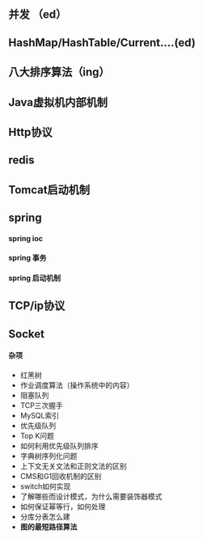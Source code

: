 ## 并发 （ed）

## HashMap/HashTable/Current....(ed)

## 八大排序算法（ing）

## Java虚拟机内部机制

## Http协议

## redis

## Tomcat启动机制

## spring

#### spring ioc

#### spring 事务

#### spring 启动机制

## TCP/ip协议

## Socket











#### 杂项

- 红黑树
- 作业调度算法（操作系统中的内容）
- 阻塞队列
- TCP三次握手
- MySQL索引
- 优先级队列
- Top K问题
- 如何利用优先级队列排序
- 字典树序列化问题
- 上下文无关文法和正则文法的区别
- CMS和G1回收机制的区别
- switch如何实现
- 了解哪些而设计模式，为什么需要装饰器模式
- 如何保证幂等行，如何处理
- 分库分表怎么建
- **图的最短路径算法**



